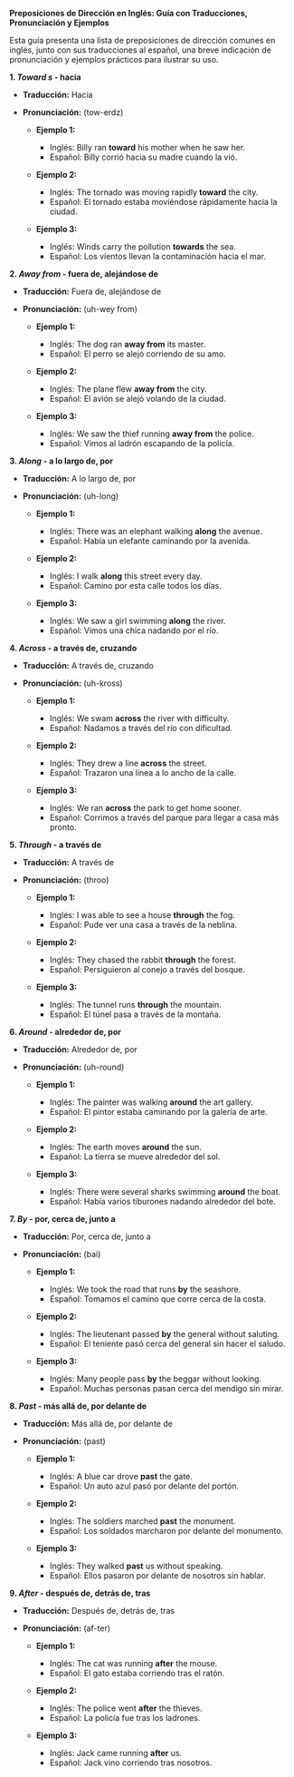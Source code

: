 

**Preposiciones de Dirección en Inglés: Guía con Traducciones, Pronunciación y Ejemplos**

Esta guía presenta una lista de preposiciones de dirección comunes en inglés, junto con sus traducciones al español, una breve indicación de pronunciación y ejemplos prácticos para ilustrar su uso.

**1. *Toward s* - hacia**

*   **Traducción:** Hacia
*   **Pronunciación:** (tow-erdz)

    *   **Ejemplo 1:**
        *   Inglés: Billy ran **toward** his mother when he saw her.
        *   Español: Billy corrió hacia su madre cuando la vió.

    *   **Ejemplo 2:**
        *   Inglés: The tornado was moving rapidly **toward** the city.
        *   Español: El tornado estaba moviéndose rápidamente hacia la ciudad.

    *   **Ejemplo 3:**
        *   Inglés: Winds carry the pollution **towards** the sea.
        *   Español: Los vientos llevan la contaminación hacia el mar.

**2. *Away from* - fuera de, alejándose de**

*   **Traducción:** Fuera de, alejándose de
*   **Pronunciación:** (uh-wey from)

    *   **Ejemplo 1:**
        *   Inglés: The dog ran **away from** its master.
        *   Español: El perro se alejó corriendo de su amo.

    *   **Ejemplo 2:**
        *   Inglés: The plane flew **away from** the city.
        *   Español: El avión se alejó volando de la ciudad.

    *   **Ejemplo 3:**
        *   Inglés: We saw the thief running **away from** the police.
        *   Español: Vimos al ladrón escapando de la policía.

**3. *Along* - a lo largo de, por**

*   **Traducción:** A lo largo de, por
*   **Pronunciación:** (uh-long)

    *   **Ejemplo 1:**
        *   Inglés: There was an elephant walking **along** the avenue.
        *   Español: Había un elefante caminando por la avenida.

    *   **Ejemplo 2:**
        *   Inglés: I walk **along** this street every day.
        *   Español: Camino por esta calle todos los días.

    *   **Ejemplo 3:**
        *   Inglés: We saw a girl swimming **along** the river.
        *   Español: Vimos una chica nadando por el río.

**4. *Across* - a través de, cruzando**

*   **Traducción:** A través de, cruzando
*   **Pronunciación:** (uh-kross)

    *   **Ejemplo 1:**
        *   Inglés: We swam **across** the river with difficulty.
        *   Español: Nadamos a través del río con dificultad.

    *   **Ejemplo 2:**
        *   Inglés: They drew a line **across** the street.
        *   Español: Trazaron una línea a lo ancho de la calle.

    *   **Ejemplo 3:**
        *   Inglés: We ran **across** the park to get home sooner.
        *   Español: Corrimos a través del parque para llegar a casa más pronto.

**5. *Through* - a través de**

*   **Traducción:** A través de
*   **Pronunciación:** (throo)

    *   **Ejemplo 1:**
        *   Inglés: I was able to see a house **through** the fog.
        *   Español: Pude ver una casa a través de la neblina.

    *   **Ejemplo 2:**
        *   Inglés: They chased the rabbit **through** the forest.
        *   Español: Persiguieron al conejo a través del bosque.

    *   **Ejemplo 3:**
        *   Inglés: The tunnel runs **through** the mountain.
        *   Español: El túnel pasa a través de la montaña.

**6. *Around* - alrededor de, por**

*   **Traducción:** Alrededor de, por
*   **Pronunciación:** (uh-round)

    *   **Ejemplo 1:**
        *   Inglés: The painter was walking **around** the art gallery.
        *   Español: El pintor estaba caminando por la galería de arte.

    *   **Ejemplo 2:**
        *   Inglés: The earth moves **around** the sun.
        *   Español: La tierra se mueve alrededor del sol.

    *   **Ejemplo 3:**
        *   Inglés: There were several sharks swimming **around** the boat.
        *   Español: Había varios tiburones nadando alrededor del bote.

**7. *By* - por, cerca de, junto a**

*   **Traducción:** Por, cerca de, junto a
*   **Pronunciación:** (bai)

    *   **Ejemplo 1:**
        *   Inglés: We took the road that runs **by** the seashore.
        *   Español: Tomamos el camino que corre cerca de la costa.

    *   **Ejemplo 2:**
        *   Inglés: The lieutenant passed **by** the general without saluting.
        *   Español: El teniente pasó cerca del general sin hacer el saludo.

    *   **Ejemplo 3:**
        *   Inglés: Many people pass **by** the beggar without looking.
        *   Español: Muchas personas pasan cerca del mendigo sin mirar.

**8. *Past* - más allá de, por delante de**

*   **Traducción:** Más allá de, por delante de
*   **Pronunciación:** (past)

    *   **Ejemplo 1:**
        *   Inglés: A blue car drove **past** the gate.
        *   Español: Un auto azul pasó por delante del portón.

    *   **Ejemplo 2:**
        *   Inglés: The soldiers marched **past** the monument.
        *   Español: Los soldados marcharon por delante del monumento.

    *   **Ejemplo 3:**
        *   Inglés: They walked **past** us without speaking.
        *   Español: Ellos pasaron por delante de nosotros sin hablar.

**9. *After* - después de, detrás de, tras**

*   **Traducción:** Después de, detrás de, tras
*   **Pronunciación:** (af-ter)

    *   **Ejemplo 1:**
        *   Inglés: The cat was running **after** the mouse.
        *   Español: El gato estaba corriendo tras el ratón.

    *   **Ejemplo 2:**
        *   Inglés: The police went **after** the thieves.
        *   Español: La policía fue tras los ladrones.

    *   **Ejemplo 3:**
        *   Inglés: Jack came running **after** us.
        *   Español: Jack vino corriendo tras nosotros.

